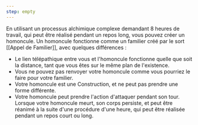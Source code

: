 ```yaml
---
step: empty
---
```

En utilisant un processus alchimique complexe demandant 8 heures de travail, qui peut être réalisé pendant un repos long, vous pouvez créer un homoncule. Un homoncule fonctionne comme un familier créé par le sort [[Appel de Familier]], avec quelques différences : 
 - Le lien télépathique entre vous et l'homoncule fonctionne quelle que soit la distance, tant que vous êtes sur le même plan de l'existence.
 - Vous ne pouvez pas renvoyer votre homoncule comme vous pourriez le faire pour votre familier.
 - Votre homoncule est une Construction, et ne peut pas prendre une forme différente.
 - Votre homoncule peut prendre l'action d'attaquer pendant son tour.
Lorsque votre homoncule meurt, son corps persiste, et peut être réanimé à la suite d'une procédure d'une heure, qui peut être réalisée pendant un repos court ou long.